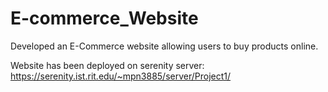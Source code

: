 # E-commerce_Website
Developed an E-Commerce website allowing users to buy products online.


Website has been deployed on serenity server:
https://serenity.ist.rit.edu/~mpn3885/server/Project1/ 
